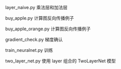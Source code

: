 layer_naive.py
乘法层和加法层

buy_apple.py
计算图反向传播例子

buy_apple_orange.py
计算图反向传播例子

gradient_check.py
梯度确认

train_neuralnet.py
训练

two_layer_net.py
使用 layer 组合的 TwoLayerNet 模型
